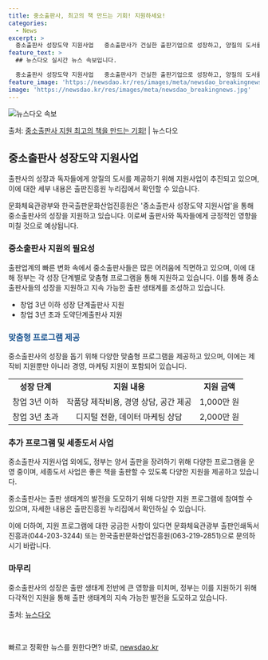 ```yaml
---
title: 중소출판사, 최고의 책 만드는 기회! 지원하세요!
categories:
  - News
excerpt: >
  중소출판사 성장도약 지원사업   중소출판사가 건실한 출판기업으로 성장하고, 양질의 도서를 출판할 수 있도록 …
feature_text: >
  ## 뉴스다오 실시간 뉴스 속보입니다.

  중소출판사 성장도약 지원사업   중소출판사가 건실한 출판기업으로 성장하고, 양질의 도서를 출판할 수 있도록 …
feature_image: 'https://newsdao.kr/res/images/meta/newsdao_breakingnews.jpg'
image: 'https://newsdao.kr/res/images/meta/newsdao_breakingnews.jpg'
---
```


![뉴스다오 속보](https://newsdao.kr/res/images/meta/newsdao_breakingnews.jpg)

<p>출처: <a href="https://newsdao.kr/4749" rel="dofollow">중소출판사 지원 최고의 책을 만드는 기회!</a> | 뉴스다오</p>

<h2 data-ke-size="size26">중소출판사 성장도약 지원사업</h2>
출판사의 성장과 독자들에게 양질의 도서를 제공하기 위해 지원사업이 추진되고 있으며, 이에 대한 세부 내용은 출판진흥원 누리집에서 확인할 수 있습니다.

<p data-ke-size="size16">문화체육관광부와 한국출판문화산업진흥원은 '중소출판사 성장도약 지원사업'을 통해 중소출판사의 성장을 지원하고 있습니다. 이로써 출판사와 독자들에게 긍정적인 영향을 미칠 것으로 예상됩니다.</p>

<h3>중소출판사 지원의 필요성</h3>
출판업계의 빠른 변화 속에서 중소출판사들은 많은 어려움에 직면하고 있으며, 이에 대해 정부는 각 성장 단계별로 맞춤형 프로그램을 통해 지원하고 있습니다. 이를 통해 중소출판사들의 성장을 지원하고 지속 가능한 출판 생태계를 조성하고 있습니다.

<ul>
  <li>창업 3년 이하 성장 단계출판사 지원</li>
  <li>창업 3년 초과 도약단계출판사 지원</li>
</ul>

<h3><b><span style="color: #1a5490;">맞춤형 프로그램 제공</span></b></h3>
중소출판사의 성장을 돕기 위해 다양한 맞춤형 프로그램을 제공하고 있으며, 이에는 제작비 지원뿐만 아니라 경영, 마케팅 지원이 포함되어 있습니다.

<table>
  <tr>
    <td style="text-align: center; height: 17px;"><b>성장 단계</b></td>
    <td style="text-align: center; height: 17px;"><b>지원 내용</b></td>
    <td style="text-align: center; height: 17px;"><b>지원 금액</b></td>
  </tr>
  <tr>
    <td style="text-align: center; height: 17px;">창업 3년 이하</td>
    <td style="text-align: center; height: 17px;">작품당 제작비용, 경영 상담, 공간 제공</td>
    <td style="text-align: center; height: 17px;">1,000만 원</td>
  </tr>
  <tr>
    <td style="text-align: center; height: 17px;">창업 3년 초과</td>
    <td style="text-align: center; height: 17px;">디지털 전환, 데이터 마케팅 상담</td>
    <td style="text-align: center; height: 17px;">2,000만 원</td>
  </tr>
</table>

<h3>추가 프로그램 및 세종도서 사업</h3>
중소출판사 지원사업 외에도, 정부는 양서 출판을 장려하기 위해 다양한 프로그램을 운영 중이며, 세종도서 사업은 좋은 책을 출판할 수 있도록 다양한 지원을 제공하고 있습니다.

<p data-ke-size="size16">중소출판사는 출판 생태계의 발전을 도모하기 위해 다양한 지원 프로그램에 참여할 수 있으며, 자세한 내용은 출판진흥원 누리집에서 확인하실 수 있습니다.</p>

<p data-ke-size="size16">이에 더하여, 지원 프로그램에 대한 궁금한 사항이 있다면 문화체육관광부 출판인쇄독서진흥과(044-203-3244) 또는 한국출판문화산업진흥원(063-219-2851)으로 문의하시기 바랍니다.</p>

<h3>마무리</h3>
중소출판사의 성장은 출판 생태계 전반에 큰 영향을 미치며, 정부는 이를 지원하기 위해 다각적인 지원을 통해 출판 생태계의 지속 가능한 발전을 도모하고 있습니다.

<p data-ke-size="size16">출처: <a href="https://newsdao.kr/4749">뉴스다오</a></p>

<p data-ke-size="size16">&nbsp;</p> 

빠르고 정확한 뉴스를 원한다면? 바로, <a href="https://newsdao.kr" rel="dofollow">newsdao.kr</a>


